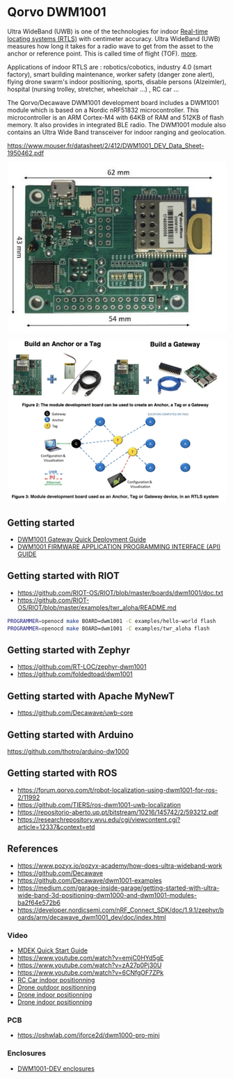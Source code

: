 # Qorvo DWM1001

Ultra WideBand (UWB) is one of the technologies for indoor [Real-time locating systems (RTLS)](https://en.wikipedia.org/wiki/Real-time_locating_system) with centimeter accuracy. Ultra WideBand (UWB) measures how long it takes for a radio wave to get from the asset to the anchor or reference point. This is called time of flight (TOF). [more](https://www.pozyx.io/pozyx-academy/how-does-ultra-wideband-work).

Applications of indoor RTLS are : robotics/cobotics, industry 4.0 (smart factory), smart building maintenance, worker safety (danger zone alert), flying drone swarm's indoor positioning, sports, disable persons (Alzeimler), hospital (nursing trolley, stretcher, wheelchair ...) , RC car ...

The Qorvo/Decawave DWM1001 development board includes a DWM1001 module which is based on a Nordic nRF51832 microcontroller. This microcontroller is an ARM Cortex-M4 with 64KB of RAM and 512KB of flash memory. It also provides in integrated BLE radio. The DWM1001 module also contains an Ultra Wide Band transceiver for indoor ranging and geolocation.

https://www.mouser.fr/datasheet/2/412/DWM1001_DEV_Data_Sheet-1950462.pdf

![DWM1001 Dev Kit](dwm1001.jpg)

![DWN network](qorvo_network.jpg)

## Getting started

* [DWM1001 Gateway Quick Deployment Guide](https://www.qorvo.com/products/d/da007973)
* [DWM1001 FIRMWARE APPLICATION PROGRAMMING INTERFACE (API) GUIDE](https://www.qorvo.com/products/d/da007975)

## Getting started with RIOT

* https://github.com/RIOT-OS/RIOT/blob/master/boards/dwm1001/doc.txt
* https://github.com/RIOT-OS/RIOT/blob/master/examples/twr_aloha/README.md

```bash
PROGRAMMER=openocd make BOARD=dwm1001 -C examples/hello-world flash
PROGRAMMER=openocd make BOARD=dwm1001 -C examples/twr_aloha flash
```


## Getting started with Zephyr

* https://github.com/RT-LOC/zephyr-dwm1001
* https://github.com/foldedtoad/dwm1001

## Getting started with Apache MyNewT

* https://github.com/Decawave/uwb-core

## Getting started with Arduino

https://github.com/thotro/arduino-dw1000

## Getting started with ROS

* https://forum.qorvo.com/t/robot-localization-using-dwm1001-for-ros-2/11992
* https://github.com/TIERS/ros-dwm1001-uwb-localization
* https://repositorio-aberto.up.pt/bitstream/10216/145742/2/593212.pdf
* https://researchrepository.wvu.edu/cgi/viewcontent.cgi?article=12337&context=etd

## References
* https://www.pozyx.io/pozyx-academy/how-does-ultra-wideband-work
* https://github.com/Decawave
* https://github.com/Decawave/dwm1001-examples
* https://medium.com/garage-inside-garage/getting-started-with-ultra-wide-band-3d-positioning-dwm1000-and-dwm1001-modules-ba2f64e572b6
* https://developer.nordicsemi.com/nRF_Connect_SDK/doc/1.9.1/zephyr/boards/arm/decawave_dwm1001_dev/doc/index.html

### Video
* [MDEK Quick Start Guide](https://www.youtube.com/watch?v=hI8EaU5nOmI) 
* https://www.youtube.com/watch?v=emjC0HYd5gE
* https://www.youtube.com/watch?v=zA27p0Pj30U
* https://www.youtube.com/watch?v=6CNfgOF7ZPk
* [RC Car indoor positionning](https://www.youtube.com/watch?v=-JsLYsDf_n0)
* [Drone outdoor positionning](https://www.youtube.com/watch?v=mVLj2kUZXe0)
* [Drone indoor positionning](https://www.youtube.com/watch?v=7s3HGcX9zEw&t=321s)
* [Drone indoor positionning](https://www.youtube.com/watch?v=FVa_on1S_gg)
   
### PCB
* https://oshwlab.com/iforce2d/dwm1000-pro-mini

### Enclosures
* [DWM1001-DEV enclosures](https://gitlab.com/Inria-Chile/Atelier-Inria/dwm-rtls/-/tree/master/enclosures)

